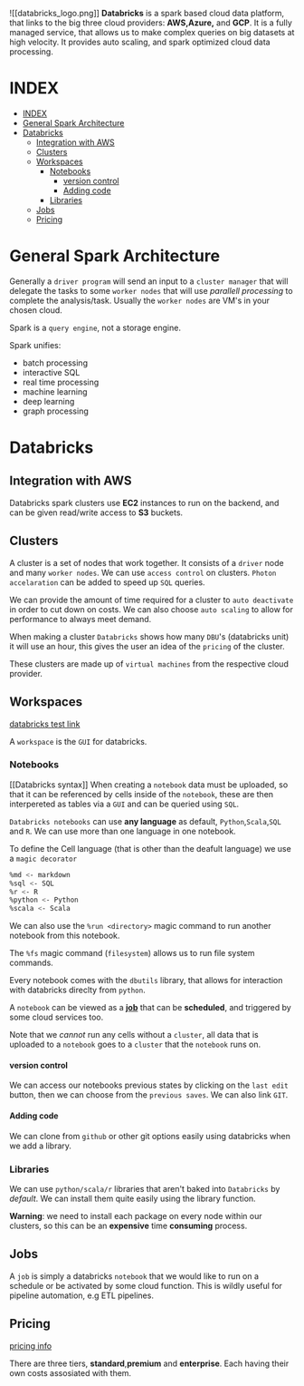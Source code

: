 ![[databricks_logo.png]]
**Databricks** is a spark based cloud data platform, that links to the big three cloud providers: **AWS,Azure,** and **GCP**. It is a fully managed service, that allows us to make complex queries on big datasets at high velocity. It provides auto scaling, and spark optimized cloud data processing.

# INDEX

- [INDEX](#index)
- [General Spark Architecture](#general-spark-architecture)
- [Databricks](#databricks)
  - [Integration with AWS](#integration-with-aws)
  - [Clusters](#clusters)
  - [Workspaces](#workspaces)
    - [Notebooks](#notebooks)
      - [version control](#version-control)
      - [Adding code](#adding-code)
    - [Libraries](#libraries)
  - [Jobs](#jobs)
  - [Pricing](#pricing)

# General Spark Architecture

Generally a `driver program` will send an input to a `cluster manager` that will delegate the tasks to some `worker nodes` that will use _parallell processing_ to complete the analysis/task. Usually the `worker nodes` are VM's in your chosen cloud.

Spark is a `query engine`, not a storage engine.

Spark unifies:

- batch processing
- interactive SQL
- real time processing
- machine learning
- deep learning
- graph processing

# Databricks

## Integration with AWS

Databricks spark clusters use **EC2** instances to run on the backend, and can be given read/write access to **S3** buckets.

## Clusters

A cluster is a set of nodes that work together. It consists of a `driver` node and many `worker nodes`. We can use `access control` on clusters. `Photon accelaration` can be added to speed up `SQL` queries.

We can provide the amount of time required for a cluster to `auto deactivate` in order to cut down on costs. We can also choose `auto scaling` to allow for performance to always meet demand.

When making a cluster `Databricks` shows how many `DBU`'s (databricks unit) it will use an hour, this gives the user an idea of the `pricing` of the cluster.

These clusters are made up of `virtual machines` from the respective cloud provider.

## Workspaces

[databricks test link](https://databricks.com/try-databricks)

A `workspace` is the `GUI` for databricks.

### Notebooks

[[Databricks syntax]]
When creating a `notebook` data must be uploaded, so that it can be referenced by cells inside of the `notebook`, these are then interpereted as tables via a `GUI` and can be queried using `SQL`.

`Databricks notebooks` can use **any language** as default, `Python`,`Scala`,`SQL` and `R`. We can use more than one language in one notebook.

To define the Cell language (that is other than the deafult language) we use a `magic decorator`

```sh
%md <- markdown
%sql <- SQL
%r <- R
%python <- Python
%scala <- Scala
```

We can also use the `%run <directory>` magic command to run another notebook from this notebook.

The `%fs` magic command (`filesystem`) allows us to run file system commands.

Every notebook comes with the `dbutils` library, that allows for interaction with databricks direclty from `python`.

A `notebook` can be viewed as a **[job](#jobs)** that can be **scheduled**, and triggered by some cloud services too.

Note that we _cannot_ run any cells without a `cluster`, all data that is uploaded to a `notebook` goes to a `cluster` that the `notebook` runs on.

#### version control

We can access our notebooks previous states by clicking on the `last edit` button, then we can choose from the `previous saves`. We can also link `GIT`.

#### Adding code

We can clone from `github` or other git options easily using databricks when we add a library.

### Libraries

We can use `python/scala/r` libraries that aren't baked into `Databricks` by _default_. We can install them quite easily using the library function.

**Warning**: we need to install each package on every node within our clusters, so this can be an **expensive** time **consuming** process.

## Jobs

A `job` is simply a databricks `notebook` that we would like to run on a schedule or be activated by some cloud function. This is wildly useful for pipeline automation, e.g ETL pipelines.

## Pricing

[pricing info](https://databricks.com/product/pricing)

There are three tiers, **standard**,**premium** and **enterprise**. Each having their own costs assosiated with them.
